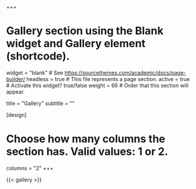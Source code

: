 +++
# Gallery section using the Blank widget and Gallery element (shortcode).
widget = "blank"  # See https://sourcethemes.com/academic/docs/page-builder/
headless = true  # This file represents a page section.
active = true  # Activate this widget? true/false
weight = 66  # Order that this section will appear.

title = "Gallery"
subtitle = ""

[design]
  # Choose how many columns the section has. Valid values: 1 or 2.
  columns = "2"
+++

{{< gallery >}}
